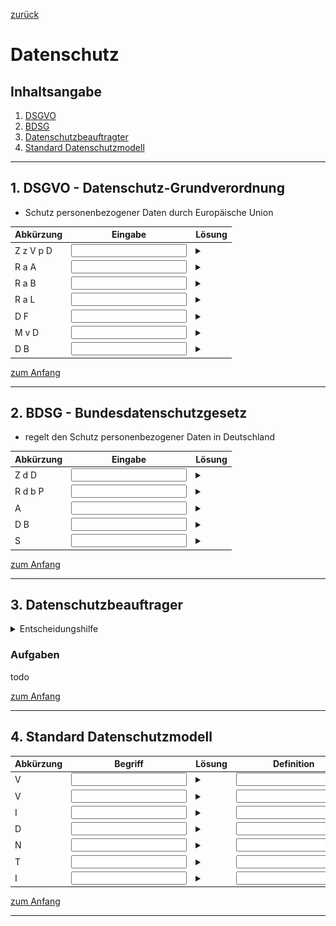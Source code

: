 [zurück](../README.md)

# Datenschutz

## Inhaltsangabe

1. [DSGVO](#1-dsgvo---datenschutz-grundverordnung)
2. [BDSG](#2-bdsg---bundesdatenschutzgesetz)
3. [Datenschutzbeauftragter](#3-datenschutzbeauftrager)
4. [Standard Datenschutzmodell](#4-standard-datenschutzmodell)


---

## 1. DSGVO - Datenschutz-Grundverordnung

- Schutz personenbezogener Daten durch Europäische Union

Abkürzung | Eingabe | Lösung
-|-|-
Z z V p D | <input type="text"></input> | <details><summary></summary>Zustimmung zur Verarbeitung personenbezogener Daten</details>
R a A| <input type="text"></input> | <details><summary></summary>Recht auf Auskunft</details>
R a B| <input type="text"></input> | <details><summary></summary>Recht auf Berichtigung</details>
R a L| <input type="text"></input> | <details><summary></summary>Recht auf Löschung</details>
D F | <input type="text"></input> | <details><summary></summary>Datenschutz-Folgenabschätzung</details>
M v D | <input type="text"></input> | <details><summary></summary>Meldung von Datenpannen</details>
D B | <input type="text"></input> | <details><summary></summary>Datebschutzbeauftragter</details>

[zum Anfang](#datenschutz)

---

## 2. BDSG - Bundesdatenschutzgesetz

- regelt den Schutz personenbezogener Daten in Deutschland

Abkürzung | Eingabe | Lösung
-|-|-
Z d D | <input type="text"></input> | <details><summary></summary>Zulässigkeit der Datenverarbeitung</details>
R d b P| <input type="text"></input> | <details><summary></summary>Rechte der betroffenen Person</details>
A | <input type="text"></input> | <details><summary></summary>Auftragsverarbeitung</details>
D B | <input type="text"></input> | <details><summary></summary>Datenschutzbeauftragte</details>
S | <input type="text"></input> | <details><summary></summary>Sanktionen</details>


[zum Anfang](#datenschutz)

---

## 3. Datenschutzbeauftrager

<details>
<summary>Entscheidungshilfe
</summary>

![Entscheidungshilfe Datenschutzbeauftragter](./images/Datenschutzbeauftrage.PNG)
</details>

### Aufgaben

todo

[zum Anfang](#datenschutz)

---

## 4. Standard Datenschutzmodell

Abkürzung | Begriff | Lösung | Definition | Lösung
-|-|-|-|-
V | <input type="text"></input> | <details><summary></summary>Vertraulichkleit</details>| <input type="text"></input> | <details><summary></summary>Vertraulichkeit bezieht sich auf die Eigenschaft, dass bestimmte Informationen nur von autorisierten Personen oder Systemen zugänglich gemacht werden können. Es geht darum, sicherzustellen, dass sensible Daten nicht in falsche Hände geraten.</details>
V | <input type="text"></input> | <details><summary></summary>Verfügbarkeit</details>| <input type="text"></input> | <details><summary></summary>Verfügbarkeit bezieht sich auf die Eigenschaft, dass Daten oder Systeme jederzeit und ohne Einschränkungen zugänglich sind. Ein hoher Grad an Verfügbarkeit ist besonders wichtig, um Geschäftsprozesse oder kritische Infrastrukturen am Laufen zu halten.</details>
I | <input type="text"></input> | <details><summary></summary>Integrität</details>| <input type="text"></input> | <details><summary></summary> Integrität bezieht sich auf die Eigenschaft, dass Daten oder Systeme vollständig, korrekt und unverändert sind. Es geht darum sicherzustellen, dass Daten nicht unbefugt geändert oder manipuliert werden.</details>
D | <input type="text"></input> | <details><summary></summary>Datenminimierung</details>| <input type="text"></input> | <details><summary></summary>Datenminimierung bezieht sich darauf, dass nur diejenigen personenbezogenen Daten erhoben werden, die für den Zweck, für den sie verarbeitet werden sollen, auch wirklich erforderlich sind. Dies dient dem Schutz der Privatsphäre und minimiert das Risiko eines Datenmissbrauchs.</details>
N | <input type="text"></input> | <details><summary></summary>Nichtverkettung</details>| <input type="text"></input> | <details><summary></summary> Nichtverkettung bedeutet, dass personenbezogene Daten nicht ohne Notwendigkeit miteinander verknüpft werden. Hierdurch wird die Privatsphäre geschützt und das Risiko eines Missbrauchs reduziert.</details>
T | <input type="text"></input> | <details><summary></summary>Tranparenz</details>| <input type="text"></input> | <details><summary></summary>Transparenz bedeutet, dass alle Betroffenen darüber informiert werden, welche personenbezogenen Daten erhoben, gespeichert, verarbeitet oder weitergegeben werden. Es geht darum, die Rechte der Betroffenen zu stärken und das Vertrauen in die Datenverarbeitung zu fördern.</details>
I | <input type="text"></input> | <details><summary></summary>Intervenierbarkeit</details>| <input type="text"></input> | <details><summary></summary> Intervenierbarkeit bezieht sich darauf, dass die Betroffenen die Möglichkeit haben, auf ihre personenbezogenen Daten zuzugreifen und gegebenenfalls eine Korrektur oder Löschung zu verlangen. Dies stärkt die Rechte der Betroffenen und fördert das Vertrauen in die Datenverarbeitung.</details>



[zum Anfang](#datenschutz)

---
